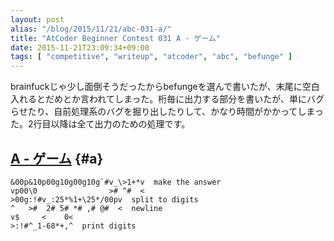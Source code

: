 ```yaml
---
layout: post
alias: "/blog/2015/11/21/abc-031-a/"
title: "AtCoder Beginner Contest 031 A - ゲーム"
date: 2015-11-21T23:09:34+09:00
tags: [ "competitive", "writeup", "atcoder", "abc", "befunge" ]
---
```


brainfuckじゃ少し面倒そうだったからbefungeを選んで書いたが、末尾に空白入れるとだめとか言われてしまった。桁毎に出力する部分を書いたが、単にバグらせたり、自前処理系のバグを掘り出したりして、かなり時間がかかってしまった。2行目以降は全て出力のための処理です。

## [A - ゲーム](https://beta.atcoder.jp/contests/abc031/tasks/abc031_a) {#a}

``` befunge
&00p&10p00g10g00g10g`#v_\>1+*v  make the answer
vp00\0                ># ^#  <
>00g:!#v_:25*%1+\25*/00pv  split to digits
^   >#  2# 5# *# ,# @#  <  newline
v$     <    0<
>:!#^_1-68*+,^  print digits
```
